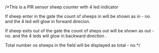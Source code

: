 

/*This is a PIR sensor sheep counter with 4 led indicator
  
  If sheep enter in the gate the count of sheeps in will be
  shown as in - no. and the 4 led will glow in forward direcion.
  
  If sheep exits out of the gate the count of sheps out will
  be shown as out - no. and the 4 leds will glow in backward 
  direction .
  
  Total number os sheeps in the field will be displayed as 
  total - no.*/
